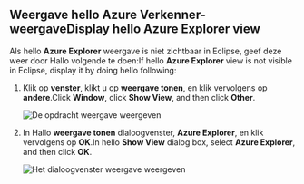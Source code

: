 ## <a name="display-hello-azure-explorer-view"></a><span data-ttu-id="78cc5-101">Weergave hello Azure Verkenner-weergave</span><span class="sxs-lookup"><span data-stu-id="78cc5-101">Display hello Azure Explorer view</span></span>

<span data-ttu-id="78cc5-102">Als hello **Azure Explorer** weergave is niet zichtbaar in Eclipse, geef deze weer door Hallo volgende te doen:</span><span class="sxs-lookup"><span data-stu-id="78cc5-102">If hello **Azure Explorer** view is not visible in Eclipse, display it by doing hello following:</span></span>

1. <span data-ttu-id="78cc5-103">Klik op **venster**, klikt u op **weergave tonen**, en klik vervolgens op **andere**.</span><span class="sxs-lookup"><span data-stu-id="78cc5-103">Click **Window**, click **Show View**, and then click **Other**.</span></span>

   ![De opdracht weergave weergeven](./media/azure-toolkit-for-eclipse-show-azure-explorer/show-az-exp-01.png)

2. <span data-ttu-id="78cc5-105">In Hallo **weergave tonen** dialoogvenster, **Azure Explorer**, en klik vervolgens op **OK**.</span><span class="sxs-lookup"><span data-stu-id="78cc5-105">In hello **Show View** dialog box, select **Azure Explorer**, and then click **OK**.</span></span>

   ![Het dialoogvenster weergave weergeven](./media/azure-toolkit-for-eclipse-show-azure-explorer/show-az-exp-02.png)

